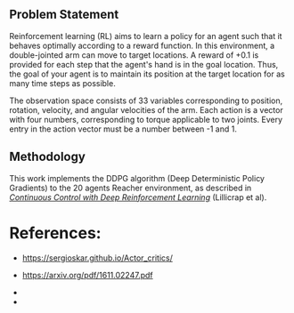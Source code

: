 


## Problem Statement
Reinforcement learning (RL) aims to learn a policy for an agent such that it behaves optimally
according to a reward function. In this environment, a double-jointed arm can move to target locations. A reward of +0.1 is provided for each step that the agent's hand is in the goal location. Thus, the goal of your agent is to maintain its position at the target location for as many time steps as possible.

The observation space consists of 33 variables corresponding to position, rotation, velocity, and angular velocities of the arm. Each action is a vector with four numbers, corresponding to torque applicable to two joints. Every entry in the action vector must be a number between -1 and 1.

## Methodology
This work implements the DDPG algorithm (Deep Deterministic Policy Gradients) to the 20 agents Reacher environment, as described in [_Continuous Control with Deep Reinforcement Learning_][ddpg-paper] (Lillicrap et al). 


# References:
- <https://sergioskar.github.io/Actor_critics/>
- <https://arxiv.org/pdf/1611.02247.pdf> 

- [ddpg-paper]: https://arxiv.org/pdf/1509.02971.pdf
- [ddpg-repo]: https://github.com/udacity/deep-reinforcement-learning/blob/master/ddpg-bipedal/DDPG.ipynb

